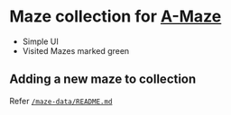 # Maze collection for [A-Maze](https://a-maze.jothin.tech)
 - Simple UI
 - Visited Mazes marked green

## Adding a new maze to collection
 Refer [`/maze-data/README.md`](https://github.com/Jothin-kumar/maze-collections/blob/main/maze-data/README.md)
